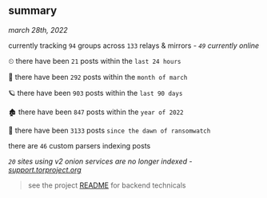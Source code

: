 
## summary
_march 28th, 2022_

currently tracking `94` groups across `133` relays & mirrors - _`49` currently online_

⏲ there have been `21` posts within the `last 24 hours`

🦈 there have been `292` posts within the `month of march`

🪐 there have been `903` posts within the `last 90 days`

🏚 there have been `847` posts within the `year of 2022`

🦕 there have been `3133` posts `since the dawn of ransomwatch`

there are `46` custom parsers indexing posts

_`20` sites using v2 onion services are no longer indexed - [support.torproject.org](https://support.torproject.org/onionservices/v2-deprecation/)_

> see the project [README](https://github.com/thetanz/ransomwatch#ransomwatch--) for backend technicals
